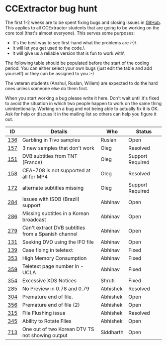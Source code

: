 
#  CCExtractor bug hunt

The first 1-2 weeks are to be spent fixing bugs and closing issues in [GitHub](https://github.com/CCExtractor/ccextractor/issues ). This applies to all CCExtractor students that are going to be working on the core tool (that's almost everyone). This serves some purposes:

* It's the best way to see first-hand what the problems are :-)\\
* It will let you get used to the code.\\
* It will give us a reliable version that is fun to work with\\

The following table should be populated before the start of the coding period. You can either select your own bugs (just edit the table and add yourself) or they can be assigned to you :-)

The veteran students (Anshul, Ruslan, Willem) are expected to do the hard ones unless someone else do them first. 

When you start working a bug please write it here. Don't wait until it's fixed to avoid the situation in which two people happen to work on the same thing unintentionally. Working on a bug and not being able to actually fix it is OK. Ask for help or discuss it in the mailing list so others can help you figure it out.

 | ID                                                           | Details                                            | Who       | Status           | 
 | --                                                           | -------                                            | ---       | ------           | 
 | [136](https://github.com/CCExtractor/ccextractor/issues/136) | Garbling in Tivo samples                           | Ruslan    | Open             | 
 | [157](https://github.com/CCExtractor/ccextractor/issues/157) | 3 new samples that don't work                      | Oleg      | Resolved         | 
 | [151](https://github.com/CCExtractor/ccextractor/issues/151) | DVB subtitles from TNT (France)                    | Oleg      | Support Required | 
 | [158](https://github.com/CCExtractor/ccextractor/issues/158) | CEA-708 is not supported at all for MP4            | Oleg      | Resolved         | 
 | [172](https://github.com/CCExtractor/ccextractor/issues/172) | alternate subtitles missing                        | Oleg      | Support Required | 
 | [284](https://github.com/CCExtractor/ccextractor/issues/284) | Issues with ISDB (Brazil) support                  | Abhinav   | Open             | 
 | [286](https://github.com/CCExtractor/ccextractor/issues/286) | Missing subtitles in a Korean broadcast            | Abhinav   | Open             | 
 | [279](https://github.com/CCExtractor/ccextractor/issues/279) | Can't extract DVB subtitles from a Spanish channel | Abhinav   | Open             | 
 | [131](https://github.com/CCExtractor/ccextractor/issues/131) | Seeking DVD using the IFO file                     | Abhinav   | Open             | 
 | [139](https://github.com/CCExtractor/ccextractor/issues/139) | Case fixing in teletext                            | Abhinav   | Fixed            | 
 | [353](https://github.com/CCExtractor/ccextractor/issues/353) | High Memory Consumption                            | Abhinav   | Fixed            | 
 | [359](https://github.com/CCExtractor/ccextractor/issues/359) | Teletext page number in -UCLA                      | Abhinav   | Fixed            | 
 | [354](https://github.com/CCExtractor/ccextractor/issues/354) | Excessive XDS Notices                              | Shruti    | Fixed            | 
 | [285](https://github.com/CCExtractor/ccextractor/issues/285) | No Preview in 0.78 and 0.79                        | Abhishek  | Resolved         | 
 | [304](https://github.com/CCExtractor/ccextractor/issues/304) | Premature end of file.                             | Abhishek  | Open             | 
 | [356](https://github.com/CCExtractor/ccextractor/issues/356) | Premature end of file (2)                          | Abhishek  | Open             | 
 | [315](https://github.com/CCExtractor/ccextractor/issues/315) | File Flushing issue                                | Abhishek  | Resolved         | 
 | [345](https://github.com/CCExtractor/ccextractor/issues/345) | Ability to Rotate Files                            | Abhishek  | Open             | 
 | [713](https://github.com/CCExtractor/ccextractor/issues/713) | One out of two Korean DTV TS not showing output    | Siddharth | Open             | 

